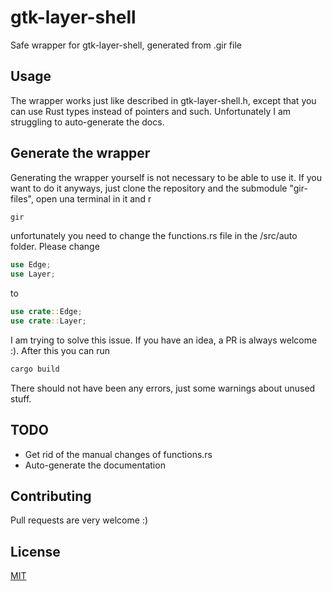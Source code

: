 # gtk-layer-shell
Safe wrapper for gtk-layer-shell, generated from .gir file

## Usage
The wrapper works just like described in gtk-layer-shell.h, except that you can use Rust types instead of pointers and such. Unfortunately I am struggling to auto-generate the docs.

## Generate the wrapper
Generating the wrapper yourself is not necessary to be able to use it. If you want to do it anyways, just clone the repository and the submodule "gir-files", open una terminal in it and r
```bash
gir
```
unfortunately you need to change the functions.rs file in the /src/auto folder. Please change
```rust
use Edge;
use Layer;
```
to
```rust
use crate::Edge;
use crate::Layer;
```
I am trying to solve this issue. If you have an idea, a PR is always welcome :). After this you can run
```bash
cargo build
```
There should not have been any errors, just some warnings about unused stuff.

## TODO
- Get rid of the manual changes of functions.rs
- Auto-generate the documentation

## Contributing
Pull requests are very welcome :)

## License
[MIT](https://choosealicense.com/licenses/mit/)
